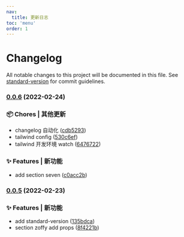 ```yaml
---
nav:
  title: 更新日志
toc: 'menu'
order: 1
---
```


# Changelog

All notable changes to this project will be documented in this file. See [standard-version](https://github.com/conventional-changelog/standard-version) for commit guidelines.

### [0.0.6](https://github.com/meetqy/ocrazy/compare/v0.0.5...v0.0.6) (2022-02-24)

### 📦 Chores | 其他更新

- changelog 自动化 ([cdb5293](https://github.com/meetqy/ocrazy/commit/cdb52938e0d7830696fae1b49dc4748c2829ce64))
- tailwind config ([530c6ef](https://github.com/meetqy/ocrazy/commit/530c6ef52dcbaa4eadc7dbf7c023ddc563cddc3c))
- tailwind 开发环境 watch ([6476722](https://github.com/meetqy/ocrazy/commit/6476722daa1c8459bc2308c8f620ab2736fbea5f))

### ✨ Features | 新功能

- add section seven ([c0acc2b](https://github.com/meetqy/ocrazy/commit/c0acc2bbef9e3949a315d8636d5654ad6baa6388))

### [0.0.5](https://github.com/meetqy/ocrazy/compare/v0.0.3...v0.0.5) (2022-02-23)

### ✨ Features | 新功能

- add standard-version ([135bdca](https://github.com/meetqy/ocrazy/commit/135bdca34ba4a60cf9f27bf7eac944d9bd93e36b))
- section zoffy add props ([8f4221b](https://github.com/meetqy/ocrazy/commit/8f4221b74091462178907aef15759fbede083dbb))
